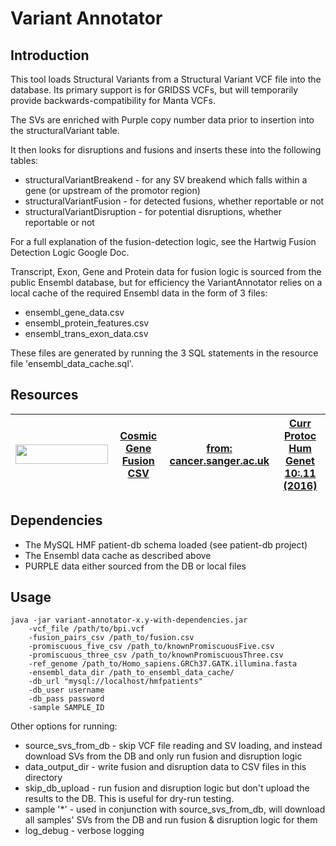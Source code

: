 # Variant Annotator

## Introduction

This tool loads Structural Variants from a Structural Variant VCF file into the database. Its primary support is for GRIDSS VCFs, but will temporarily provide backwards-compatibility for Manta VCFs.

The SVs are enriched with Purple copy number data prior to insertion into the structuralVariant table.

It then looks for disruptions and fusions and inserts these into the following tables:
* structuralVariantBreakend - for any SV breakend which falls within a gene (or upstream of the promotor region)
* structuralVariantFusion - for detected fusions, whether reportable or not
* structuralVariantDisruption - for potential disruptions, whether reportable or not

For a full explanation of the fusion-detection logic, see the Hartwig Fusion Detection Logic Google Doc.

Transcript, Exon, Gene and Protein data for fusion logic is sourced from the public Ensembl database, but for efficiency the VariantAnnotator relies on a local cache of the required Ensembl data in the form of 3 files:
* ensembl_gene_data.csv
* ensembl_protein_features.csv
* ensembl_trans_exon_data.csv

These files are generated by running the 3 SQL statements in the resource file 'ensembl_data_cache.sql'.


## Resources

|<img src="http://cancer.sanger.ac.uk/images/banners/cosmic_banner_328x68.png" width=148 height=31/>|[Cosmic Gene Fusion CSV](https://www.dropbox.com/s/ettsvttgrg1lc6j/cosmic_gene_fusions.csv?dl=0)|[from: cancer.sanger.ac.uk](http://cancer.sanger.ac.uk/cosmic)|[Curr Protoc Hum Genet 10:.11 (2016)](https://www.ncbi.nlm.nih.gov/pubmed/27727438)|
|---|---|---|---|

## Dependencies

* The MySQL HMF patient-db schema loaded (see patient-db project)
* The Ensembl data cache as described above
* PURPLE data either sourced from the DB or local files

## Usage

```
java -jar variant-annotator-x.y-with-dependencies.jar
    -vcf_file /path/to/bpi.vcf
    -fusion_pairs_csv /path_to/fusion.csv
    -promiscuous_five_csv /path_to/knownPromiscuousFive.csv 
    -promiscuous_three_csv /path_to/knownPromiscuousThree.csv
    -ref_genome /path_to/Homo_sapiens.GRCh37.GATK.illumina.fasta
    -ensembl_data_dir /path_to_ensembl_data_cache/
    -db_url "mysql://localhost/hmfpatients"
    -db_user username
    -db_pass password
    -sample SAMPLE_ID
``` 

Other options for running:
* source_svs_from_db - skip VCF file reading and SV loading, and instead download SVs from the DB and only run fusion and disruption logic
* data_output_dir - write fusion and disruption data to CSV files in this directory 
* skip_db_upload - run fusion and disruption logic but don't upload the results to the DB. This is useful for dry-run testing.
* sample '*' - used in conjunction with source_svs_from_db, will download all samples' SVs from the DB and run fusion & disruption logic for them
* log_debug - verbose logging
